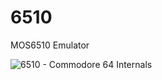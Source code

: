 # 6510
MOS6510 Emulator

![6510 - Commodore 64 Internals](https://upload.wikimedia.org/wikipedia/commons/2/22/MOS_Technologies_large.jpg)

